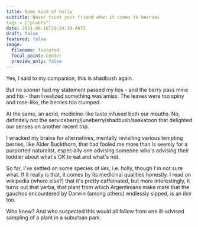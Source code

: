 ```yaml
---
title: Some kind of holly
subtitle: Never trust your friend when it comes to berries
tags = ["plants"]
date: 2021-08-16T20:54:39.467Z
draft: false
featured: false
image:
  filename: featured
  focal_point: Center
  preview_only: false
---
```

Yes, I said to my companion, this is shadbush again.

But no sooner had my statement passed my lips - and the berry pass mine and his - than I realized something was amiss. The leaves were too spiny and rose-like, the berries too clumped.

At the same, an acrid, medicine-like taste infused both our mouths. No, definitely not the serviceberry/juneberry/shadbush/saskatoon that delighted our senses on another recent trip.

I wracked my brains for alternatives, mentally revisiting various tempting berries, like Alder Buckthorn, that had fooled me more than is seemly for a purported naturalist, especially one advising someone who's advising their toddler about what's OK to eat and what's not.

So far, I've settled on some species of *Ilex*, i.e. holly, though I'm not sure what. If it really is that, it comes by its medicinal qualities honestly. I read on wikipedia (where else?) that it's pretty caffeinated, but more interestingly, it turns out that yerba, that plant from which Argentinians make maté that the gauchos encountered by Darwin (among others) endlessly sipped, is an *Ilex* too.

Who knew? And who suspected this would all follow from one ill-advised sampling of a plant in a suburban park.
